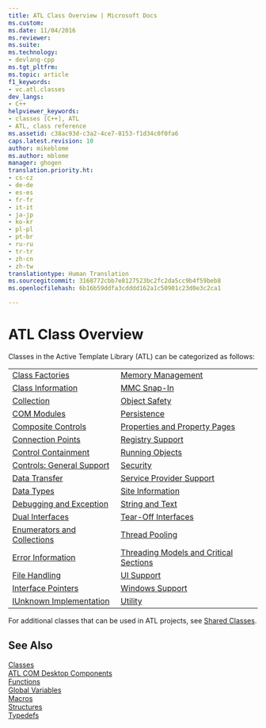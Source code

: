 ```yaml
---
title: ATL Class Overview | Microsoft Docs
ms.custom: 
ms.date: 11/04/2016
ms.reviewer: 
ms.suite: 
ms.technology:
- devlang-cpp
ms.tgt_pltfrm: 
ms.topic: article
f1_keywords:
- vc.atl.classes
dev_langs:
- C++
helpviewer_keywords:
- classes [C++], ATL
- ATL, class reference
ms.assetid: c38ac93d-c3a2-4ce7-8153-f1d34c0f0fa6
caps.latest.revision: 10
author: mikeblome
ms.author: mblome
manager: ghogen
translation.priority.ht:
- cs-cz
- de-de
- es-es
- fr-fr
- it-it
- ja-jp
- ko-kr
- pl-pl
- pt-br
- ru-ru
- tr-tr
- zh-cn
- zh-tw
translationtype: Human Translation
ms.sourcegitcommit: 3168772cbb7e8127523bc2fc2da5cc9b4f59beb8
ms.openlocfilehash: 6b16b59ddfa3cdddd162a1c50901c23d0e3c2ca1

---
```

# ATL Class Overview
Classes in the Active Template Library (ATL) can be categorized as follows:  
  
|||  
|-|-|  
|[Class Factories](../atl/class-factories-classes.md)|[Memory Management](../atl/memory-management-classes.md)|  
|[Class Information](../atl/class-information-classes.md)|[MMC Snap-In](../atl/mmc-snap-in-classes.md)|  
|[Collection](../atl/collection-classes.md)|[Object Safety](../atl/object-safety-classes.md)|  
|[COM Modules](../atl/com-modules-classes.md)|[Persistence](../atl/persistence-classes.md)|  
|[Composite Controls](../atl/composite-controls-classes.md)|[Properties and Property Pages](../atl/properties-and-property-pages-classes.md)|  
|[Connection Points](../atl/connection-points-classes.md)|[Registry Support](../atl/registry-support-classes.md)|  
|[Control Containment](../atl/control-containment-classes.md)|[Running Objects](../atl/running-objects-classes.md)|  
|[Controls: General Support](../atl/controls-general-support-classes.md)|[Security](../atl/security-classes.md)|  
|[Data Transfer](../atl/data-transfer-classes.md)|[Service Provider Support](../atl/service-provider-support-classes.md)|  
|[Data Types](../atl/data-types-classes.md)|[Site Information](../atl/site-information-classes.md)|  
|[Debugging and Exception](../atl/debugging-and-exceptions-classes.md)|[String and Text](../atl/string-and-text-classes.md)|  
|[Dual Interfaces](../atl/dual-interfaces-classes.md)|[Tear-Off Interfaces](../atl/tear-off-interfaces-classes.md)|  
|[Enumerators and Collections](../atl/enumerators-and-collections-classes.md)|[Thread Pooling](../atl/thread-pooling-classes.md)|  
|[Error Information](../atl/error-information-classes.md)|[Threading Models and Critical Sections](../atl/threading-models-and-critical-sections-classes.md)|  
|[File Handling](../atl/file-handling-classes.md)|[UI Support](../atl/ui-support-classes.md)|  
|[Interface Pointers](../atl/interface-pointers-classes.md)|[Windows Support](../atl/windows-support-classes.md)|  
|[IUnknown Implementation](../atl/iunknown-implementation-classes.md)|[Utility](../atl/utility-classes.md)|  
  
 For additional classes that can be used in ATL projects, see [Shared Classes](../atl-mfc-shared/atl-mfc-shared-classes.md).  
  
## See Also  
 [Classes](../atl/reference/atl-classes.md)   
 [ATL COM Desktop Components](../atl/atl-com-desktop-components.md)   
 [Functions](../atl/reference/atl-functions.md)   
 [Global Variables](../atl/reference/atl-global-variables.md)   
 [Macros](../atl/reference/atl-macros.md)   
 [Structures](../atl/reference/atl-structures.md)   
 [Typedefs](../atl/reference/atl-typedefs.md)




<!--HONumber=Jan17_HO1-->



